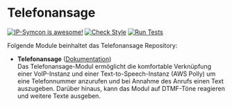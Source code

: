 # Telefonansage

[![IP-Symcon is awesome!](https://img.shields.io/badge/IP--Symcon-5.5-blue.svg)](https://www.symcon.de)
[![Check Style](https://github.com/symcon/Telefonansage/workflows/Check%20Style/badge.svg)](https://github.com/symcon/Telefonansage/actions)
[![Run Tests](https://github.com/symcon/Telefonansage/workflows/Run%20Tests/badge.svg)](https://github.com/symcon/Telefonansage/actions)

Folgende Module beinhaltet das Telefonansage Repository:

- __Telefonansage__ ([Dokumentation](https://www.symcon.de/de/service/dokumentation/modulreferenz/telefonansage))  
	Das Telefonansage-Modul ermöglicht die komfortable Verknüpfung einer VoIP-Instanz und einer Text-to-Speech-Instanz (AWS Polly) um eine Telefonnummer anzurufen und bei Annahme des Anrufs einen Text auszugeben. Darüber hinaus, kann das Modul auf DTMF-Töne reagieren und weitere Texte ausgeben.